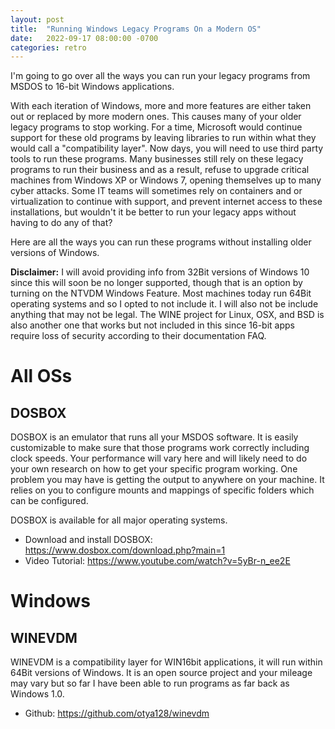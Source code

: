 ```yaml
---
layout: post
title:  "Running Windows Legacy Programs On a Modern OS"
date:   2022-09-17 08:00:00 -0700
categories: retro
---
```


I'm going to go over all the ways you can run your legacy programs from MSDOS to 16-bit Windows applications. 

With each iteration of Windows, more and more features are either taken out or replaced by more modern ones. This causes many of your older legacy programs to stop working. For a time, Microsoft would continue support for these old programs by leaving libraries to run within what they would call a "compatibility layer". Now days, you will need to use third party tools to run these programs. Many businesses still rely on these legacy programs to run their business and as a result, refuse to upgrade critical machines from Windows XP or Windows 7, opening themselves up to many cyber attacks. Some IT teams will sometimes rely on containers and or virtualization to continue with support, and prevent internet access to these installations, but wouldn't it be better to run your legacy apps without having to do any of that? 

Here are all the ways you can run these programs without installing older versions of Windows. 

**Disclaimer:** I will avoid providing info from 32Bit versions of Windows 10 since this will soon be no longer supported, though that is an option by turning on the NTVDM Windows Feature. Most machines today run 64Bit operating systems and so I opted to not include it. I will also not be include anything that may not be legal. The WINE project for Linux, OSX, and BSD is also another one that works but not included in this since 16-bit apps require loss of security according to their documentation FAQ. 


# All OSs

## DOSBOX

DOSBOX is an emulator that runs all your MSDOS software. It is easily customizable to make sure that those programs work correctly including clock speeds. Your performance will vary here and will likely need to do your own research on how to get your specific program working. One problem you may have is getting the output to anywhere on your machine. It relies on you to configure mounts and mappings of specific folders which can be configured. 

DOSBOX is available for all major operating systems. 

- Download and install DOSBOX: https://www.dosbox.com/download.php?main=1
- Video Tutorial: https://www.youtube.com/watch?v=5yBr-n_ee2E

# Windows

## WINEVDM
WINEVDM is a compatibility layer for WIN16bit applications, it will run within 64Bit versions of Windows. It is an open source project and your mileage may vary but so far I have been able to run programs as far back as Windows 1.0.
- Github: https://github.com/otya128/winevdm